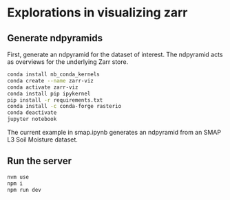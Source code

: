 # Explorations in visualizing zarr

## Generate ndpyramids

First, generate an ndpyramid for the dataset of interest. The ndpyramid acts as overviews for the underlying Zarr store.

```bash
conda install nb_conda_kernels
conda create --name zarr-viz
conda activate zarr-viz
conda install pip ipykernel
pip install -r requirements.txt
conda install -c conda-forge rasterio
conda deactivate
jupyter notebook
```

The current example in smap.ipynb generates an ndpyramid from an SMAP L3 Soil Moisture dataset.

## Run the server

```bash
nvm use 
npm i
npm run dev
```


